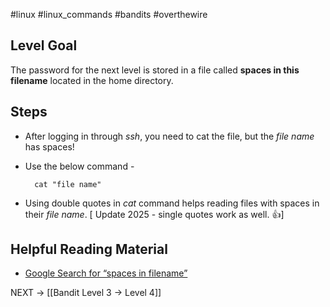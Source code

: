 #linux #linux_commands #bandits #overthewire
## Level Goal
The password for the next level is stored in a file called **spaces in this filename** located in the home directory.
## Steps
- After logging in through *ssh*, you need to cat the file, but the *file name* has spaces!
- Use the below command -

		cat "file name"
- Using double quotes in *cat* command helps reading files with spaces in their *file name*.
[ Update 2025 - single quotes work as well. 👍]
## Helpful Reading Material

- [Google Search for “spaces in filename”](https://www.google.com/search?q=spaces+in+filename)

NEXT -> [[Bandit Level 3 → Level 4]]